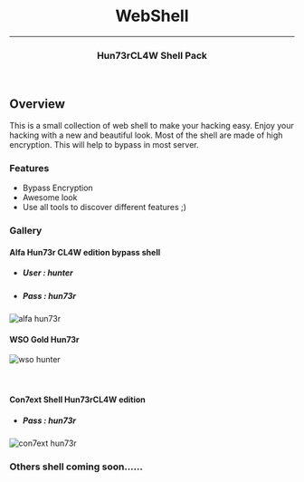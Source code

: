 <h1 align="center">
  <br>
  WebShell
  <br>
</h1>
<hr>
<h3 align="center">
  Hun73rCL4W Shell Pack
 </h3>
<br>
<h2>
  Overview
</h2>
  This is a small collection of web shell to make your hacking easy. Enjoy your hacking with a new and beautiful look. Most of the shell are made of high encryption. This will help to bypass in most server.  

<br>


### Features
- Bypass Encryption
- Awesome look
- Use all tools to discover different features ;)

### Gallery

#### Alfa Hun73r CL4W edition bypass shell
- ##### User : hunter
- ##### Pass : hun73r
![alfa hun73r](https://i.imgur.com/266JcVA.png)
<br>
#### WSO Gold Hun73r
![wso hunter](https://i.imgur.com/OX0SFuU.jpg)
<br>
<br>
<br>
#### Con7ext Shell Hun73rCL4W edition
- ##### Pass : hun73r
![con7ext hun73r](https://i.imgur.com/1jsup5b.png)

### Others shell coming soon......
